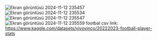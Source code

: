 ![Ekran görüntüsü 2024-11-12 235457](https://github.com/user-attachments/assets/a7d39c58-63bb-416e-92b9-233fa13baf7d)
![Ekran görüntüsü 2024-11-12 235534](https://github.com/user-attachments/assets/ed24e4d8-1636-4d6d-a1b3-4d558da63e75)
![Ekran görüntüsü 2024-11-12 235547](https://github.com/user-attachments/assets/23eca610-aad3-478c-8e56-49e707de11b3)
![Ekran görüntüsü 2024-11-12 235559](https://github.com/user-attachments/assets/94de5eee-0c23-4956-a60c-641dd06b9e91)
footbal csv link: https://www.kaggle.com/datasets/vivovinco/20222023-football-player-stats
